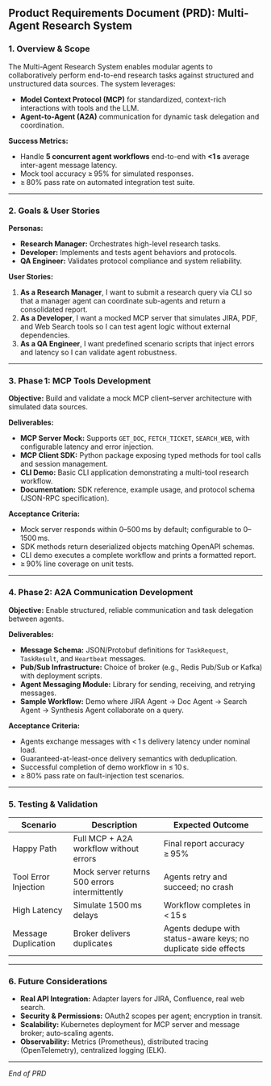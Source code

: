 ## Product Requirements Document (PRD): Multi-Agent Research System

### 1. Overview & Scope
The Multi-Agent Research System enables modular agents to collaboratively perform end-to-end research tasks against structured and unstructured data sources. The system leverages:

- **Model Context Protocol (MCP)** for standardized, context-rich interactions with tools and the LLM.
- **Agent-to-Agent (A2A)** communication for dynamic task delegation and coordination.

**Success Metrics:**
- Handle **5 concurrent agent workflows** end-to-end with **<1 s** average inter-agent message latency.
- Mock tool accuracy ≥ 95% for simulated responses.
- ≥ 80% pass rate on automated integration test suite.

---

### 2. Goals & User Stories
**Personas:**
- **Research Manager:** Orchestrates high-level research tasks.
- **Developer:** Implements and tests agent behaviors and protocols.
- **QA Engineer:** Validates protocol compliance and system reliability.

**User Stories:**
1. **As a Research Manager**, I want to submit a research query via CLI so that a manager agent can coordinate sub-agents and return a consolidated report.
2. **As a Developer**, I want a mocked MCP server that simulates JIRA, PDF, and Web Search tools so I can test agent logic without external dependencies.
3. **As a QA Engineer**, I want predefined scenario scripts that inject errors and latency so I can validate agent robustness.

---

### 3. Phase 1: MCP Tools Development
**Objective:** Build and validate a mock MCP client–server architecture with simulated data sources.

**Deliverables:**
- **MCP Server Mock:** Supports `GET_DOC`, `FETCH_TICKET`, `SEARCH_WEB`, with configurable latency and error injection.
- **MCP Client SDK:** Python package exposing typed methods for tool calls and session management.
- **CLI Demo:** Basic CLI application demonstrating a multi-tool research workflow.
- **Documentation:** SDK reference, example usage, and protocol schema (JSON-RPC specification).

**Acceptance Criteria:**
- Mock server responds within 0–500 ms by default; configurable to 0–1500 ms.
- SDK methods return deserialized objects matching OpenAPI schemas.
- CLI demo executes a complete workflow and prints a formatted report.
- ≥ 90% line coverage on unit tests.

---

### 4. Phase 2: A2A Communication Development
**Objective:** Enable structured, reliable communication and task delegation between agents.

**Deliverables:**
- **Message Schema:** JSON/Protobuf definitions for `TaskRequest`, `TaskResult`, and `Heartbeat` messages.
- **Pub/Sub Infrastructure:** Choice of broker (e.g., Redis Pub/Sub or Kafka) with deployment scripts.
- **Agent Messaging Module:** Library for sending, receiving, and retrying messages.
- **Sample Workflow:** Demo where JIRA Agent → Doc Agent → Search Agent → Synthesis Agent collaborate on a query.

**Acceptance Criteria:**
- Agents exchange messages with < 1 s delivery latency under nominal load.
- Guaranteed-at-least-once delivery semantics with deduplication.
- Successful completion of demo workflow in ≤ 10 s.
- ≥ 80% pass rate on fault-injection test scenarios.

---

### 5. Testing & Validation
| Scenario                          | Description                                      | Expected Outcome                            |
|-----------------------------------|--------------------------------------------------|---------------------------------------------|
| Happy Path                        | Full MCP + A2A workflow without errors           | Final report accuracy ≥ 95%                 |
| Tool Error Injection              | Mock server returns 500 errors intermittently    | Agents retry and succeed; no crash          |
| High Latency                      | Simulate 1500 ms delays                          | Workflow completes in < 15 s                |
| Message Duplication               | Broker delivers duplicates                       | Agents dedupe with status-aware keys; no duplicate side effects     |

---

### 6. Future Considerations
- **Real API Integration:** Adapter layers for JIRA, Confluence, real web search.
- **Security & Permissions:** OAuth2 scopes per agent; encryption in transit.
- **Scalability:** Kubernetes deployment for MCP server and message broker; auto‑scaling agents.
- **Observability:** Metrics (Prometheus), distributed tracing (OpenTelemetry), centralized logging (ELK).

---

*End of PRD*